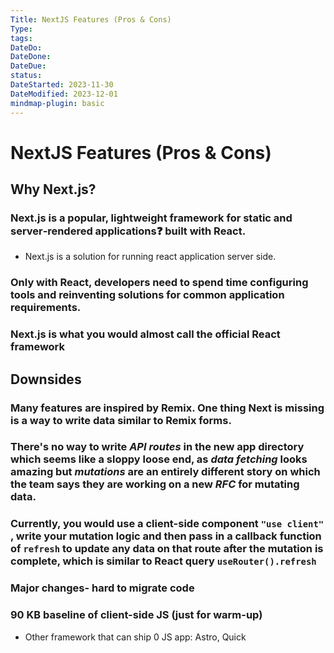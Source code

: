 ```yaml
---
Title: NextJS Features (Pros & Cons)
Type: 
tags: 
DateDo: 
DateDone: 
DateDue: 
status: 
DateStarted: 2023-11-30
DateModified: 2023-12-01
mindmap-plugin: basic
---
```


# NextJS Features (Pros & Cons)

## Why Next.js?

### Next.js is a popular, lightweight framework for static and server‑rendered applications❓ built with React.
- Next.js is a solution for running react application server side.

### Only with React, developers need to spend time configuring tools and reinventing solutions for common application requirements.

### Next.js is what you would almost call the official React framework

## Downsides

### Many features are inspired by Remix. One thing Next is missing is a way to write data similar to Remix forms.

### There's no way to write *API routes* in the new app directory which seems like a sloppy loose end, as *data fetching* looks amazing but *mutations* are an entirely different story on which the team says they are working on a new *RFC* for mutating data.

### Currently, you would use a client-side component `"use client"` , write your mutation logic and then pass in a callback function of `refresh` to update any data on that route after the mutation is complete, which is similar to React query `useRouter().refresh`

### Major changes- hard to migrate code

### 90 KB baseline of client-side JS (just for warm-up)
- Other framework that can ship 0 JS app: Astro, Quick